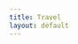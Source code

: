 ```yaml
---
title: Travel
layout: default
---
```


<!-- 
# Traveling to Vienna

**SSDBM 2020 will be an online event** with no physical meeting taking place.


## By plane

The Vienna International Airport is an international transport hub and is conveniently located close to the city. To get to the city center, you have the following options:

### Official Carrier

[![Austrian](/assets/images/austrian.png)](https://book.austrian.com/app/fb.fly?action=preload&evoucher=ssdbm20&journey=2&mode=date&l=EN)

Book your flights to SSDBM 2020 [online](https://book.austrian.com/app/fb.fly?action=preload&evoucher=ssdbm20&journey=2&mode=date&l=EN) and save 15% on all applicable fares!
To do so, simply enter the following code in the **eVoucher** field on the Austrian homepage booking engine:

Code: **SSDBM20**

Conditions:
- Booking period: until July 7, 2020.
- Valid for flights to Vienna and return as of July 1 until July 16, 2020 (final date for return flight) on scheduled flights operated by Austrian Airlines.

You can book your flights [here](https://book.austrian.com/app/fb.fly?action=preload&evoucher=sstd19&journey=2&mode=date&l=EN).

## Transportation from/to Vienna International Airport

[City Airport Train (CAT)](https://www.cityairporttrain.com/en/home): The CAT offers a direct connection to the City Air Terminal (Wien-Mitte/Landstrasse, underground lines U3 and U4) in only 16 minutes. Leaving the airport, the CAT departs every half our between 06:05 and 23:35, and going to the airport between 05:38 and 23:08. Tickets are available at one of several terminals (single ticket 12 euros / return ticket 19 euros), online (single ticket 11 euros / return ticket 17 euros), or even on board (single ticket 14 euros).

Train: The train station for the "S-Bahn" is located right next to the train station of the CAT. The ride to the city center takes longer than on the CAT as it stops at several stations. However, tickets for the S-Bahn are cheaper. You can buy a ticket (valid in two zones) at the ticket machines in the train station (4.20 euros, including public transportation in Vienna). For an overview of all stops on the way from the airport to the city center, please see the schedule.

Airport Bus Shuttle: There are regular buses running from the airport to Wien Morzinplatz/Schwedenplatz (with connection to underground lines U1 and U4) Wien Dörfelstrasse/Meidling (with connection to underground line U6) Wien Westbahnhof (with connection to underground lines U3 and U6) The bus station is located directly in front of the airport arrival hall. Buses leave every 20 to 30 minutes. It takes around 30 minutes to get to Vienna by bus. Tickets (8 euros) are available on the bus or at the self-service ticket machines. Please note that the tickets are only valid for the shuttle bus, and not for public transportation in Vienna.

Taxi: The taxi stand at the airport is located in front of the arrival hall. It takes about half an hour to get to the city centre (approx. 36 euros)

## By train

The main train station of Vienna is called Wien Hauptbahnhof (commonly abbreviated as "Wien Hbf", translating to Vienna central station). It is directly connected to the underground line U1, as well as many other bus lines. The majority of trains in Austria are operated by the [ÖBB](https://www.oebb.at/en/).


## Public transportation

Vienna has an excellent public transportation system, operated by the "Wiener Linien". You can find the route map and timetables for Wiener Linien here. The fastest way to get around in Vienna is by using the underground. The university buildings of TU Wien (in particular the building at Gusshausstraße 27-29 where the conference takes place, see below) are in short walking distance to the underground stations "Karlsplatz" and "Taubstummengasse". Wiener Linien offer 4-day travel cards for the entire public transportation network of Vienna at the reduced fare of €18.20. Tickets are available at every underground station.

![vienna-subway](/assets/images/largemap-s-wien-h.png)

# Visa Information

If you need a Visa for attending the symposium, please send an e-mail to the organizers (ssdbm2020@easychair.org), providing the following information:

- Name (as stated on your passport) and mailing address
- Residential address
- Date of birth
- Passport number and country of citizenship
- Business e-mail and website of your organization

Authors of accepted papers should also provide the title and the alphanumeric ID of the paper. We will send you your Visa support letter as a pdf via e-mail.
 -->